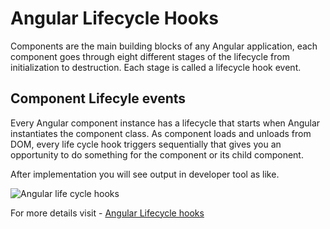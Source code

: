 # Angular Lifecycle Hooks

Components are the main building blocks of any Angular application, each component goes through eight different stages of the lifecycle from initialization to destruction. Each stage is called a lifecycle hook event.

## Component Lifecyle events
Every Angular component instance has a lifecycle that starts when Angular instantiates the component class. As component loads and unloads from DOM, every life cycle hook triggers sequentially that gives you an opportunity to do something for the component or its child component.

After implementation you will see output in developer tool as like.

![Angular life cycle hooks](https://geeksarray.com/images/blog/angular-ngdocheck-hook.png)

For more details visit - [Angular Lifecycle hooks](https://geeksarray.com/images/blog/angular-ngdocheck-hook.png)
